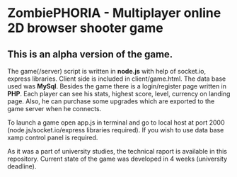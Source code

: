 # ZombiePHORIA - Multiplayer online 2D browser shooter game
## This is an alpha version of the game. 

The game(/server) script is written in **node.js** with help of socket.io, express libraries. Client side is included in client/game.html. The data base used was **MySql**. Besides the game there is a login/register page written in **PHP**. Each player can see his stats, highest score, level, currency on landing page. Also, he can purchase some upgrades which are exported to the game server when he connects.

To launch a game open app.js in terminal and go to local host at port 2000 (node.js/socket.io/express libraries required).
If you wish to use data base xamp control panel is required. 

As it was a part of university studies, the technical raport is available in this repository.
Current state of the game was developed in 4 weeks (university deadline).
